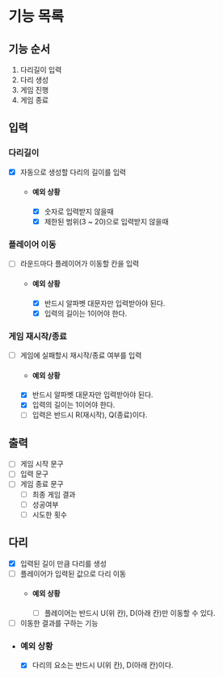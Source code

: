 # 기능 목록
## 기능 순서
1. 다리길이 입력
2. 다리 생성
3. 게임 진행
4. 게임 종료

## 입력
### 다리길이
- [x] 자동으로 생성할 다리의 길이를 입력
  - #### 예외 상황
    - [x] 숫자로 입력받지 않을때
    - [x] 제한된 범위(3 ~ 20)으로 입력받지 않을때

### 플레이어 이동
- [ ] 라운드마다 플레이어가 이동할 칸을 입력
  - #### 예외 상황
    - [x] 반드시 알파벳 대문자만 입력받아야 된다.
    - [x] 입력의 길이는 1이어야 한다.

### 게임 재시작/종료
- [ ] 게임에 실패할시 재시작/종료 여부를 입력
    - #### 예외 상황
    - [x] 반드시 알파벳 대문자만 입력받아야 된다.
    - [x] 입력의 길이는 1이어야 한다.
    - [ ] 입력은 반드시 R(재시작), Q(종료)이다.

## 출력
- [ ] 게임 시작 문구
- [ ] 입력 문구
- [ ] 게임 종료 문구
  - [ ] 최종 게임 결과
  - [ ] 성공여부
  - [ ] 시도한 횟수

## 다리
- [x] 입력된 길이 만큼 다리를 생성
- [ ] 플레이어가 입력된 값으로 다리 이동
  - #### 예외 상황
    - [ ] 플레이어는 반드시 U(위 칸), D(아래 칸)만 이동할 수 있다.
- [ ] 이동한 결과를 구하는 기능
- ### 예외 상황
  - [x] 다리의 요소는 반드시 U(위 칸), D(아래 칸)이다.
